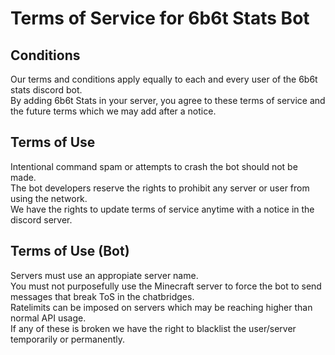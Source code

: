 # Terms of Service for 6b6t Stats Bot

## Conditions
Our terms and conditions apply equally to each and every user of the 6b6t stats discord bot.  
By adding 6b6t Stats in your server, you agree to these terms of service and the future terms which we may add after a notice.  

## Terms of Use
Intentional command spam or attempts to crash the bot should not be made.  
The bot developers reserve the rights to prohibit any server or user from using the network.  
We have the rights to update terms of service anytime with a notice in the discord server.  

## Terms of Use (Bot)
Servers must use an appropiate server name.  
You must not purposefully use the Minecraft server to force the bot to send messages that break ToS in the chatbridges.  
Ratelimits can be imposed on servers which may be reaching higher than normal API usage.  
If any of these is broken we have the right to blacklist the user/server temporarily or permanently.  

